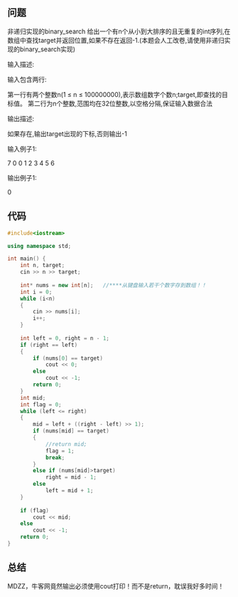 ## 问题
非递归实现的binary_search
给出一个有n个从小到大排序的且无重复的int序列,在数组中查找target并返回位置,如果不存在返回-1.(本题会人工改卷,请使用非递归实现的binary_search实现) 

输入描述:

输入包含两行:

 第一行有两个整数n(1 ≤ n ≤ 100000000),表示数组数字个数n;target,即查找的目标值。 第二行为n个整数,范围均在32位整数,以空格分隔,保证输入数据合法


输出描述:

如果存在,输出target出现的下标,否则输出-1

输入例子1:

7 0 0 1 2 3 4 5 6

输出例子1:

0

## 代码
```C++
#include<iostream>

using namespace std;

int main() {
	int n, target;
	cin >> n >> target;
  
	int* nums = new int[n];   //****从键盘输入若干个数字存到数组！！
	int i = 0;
	while (i<n)
	{
		cin >> nums[i];
		i++;
	}
  
	int left = 0, right = n - 1;
	if (right == left)
	{
		if (nums[0] == target)
			cout << 0;
		else
			cout << -1;
		return 0;
	}
	int mid;
	int flag = 0;
	while (left <= right)
	{
		mid = left + ((right - left) >> 1);
		if (nums[mid] == target)
		{
			//return mid;
			flag = 1;
			break;
		}
		else if (nums[mid]>target)
			right = mid - 1;
		else
			left = mid + 1;
	}
	
	if (flag)
		cout << mid;
	else
		cout << -1;
	return 0;
}
```

## 总结
MDZZ，牛客网竟然输出必须使用cout打印！而不是return，耽误我好多时间！
